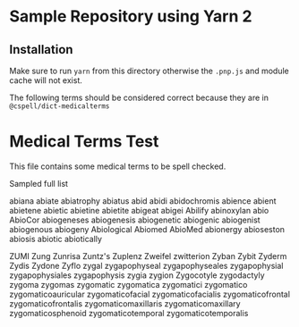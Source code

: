 # Sample Repository using Yarn 2

## Installation

Make sure to run `yarn` from this directory otherwise the `.pnp.js` and module cache will not exist.

The following terms should be considered correct because they are in `@cspell/dict-medicalterms`

# Medical Terms Test

This file contains some medical terms to be spell checked.

Sampled full list

abiana
abiate
abiatrophy
abiatus
abid
abidi
abidochromis
abience
abient
abietene
abietic
abietine
abietite
abigeat
abigei
Abilify
abinoxylan
abio
AbioCor
abiogeneses
abiogenesis
abiogenetic
abiogenic
abiogenist
abiogenous
abiogeny
Abiological
Abiomed
AbioMed
abionergy
abioseston
abiosis
abiotic
abiotically

ZUMI
Zung
Zunrisa
Zuntz's
Zuplenz
Zweifel
zwitterion
Zyban
Zybit
Zyderm
Zydis
Zydone
Zyflo
zygal
zygapophyseal
zygapophyseales
zygapophysial
zygapophysiales
zygapophysis
zygia
zygion
Zygocotyle
zygodactyly
zygoma
zygomas
zygomatic
zygomatica
zygomatici
zygomatico
zygomaticoauricular
zygomaticofacial
zygomaticofacialis
zygomaticofrontal
zygomaticofrontalis
zygomaticomaxillaris
zygomaticomaxillary
zygomaticosphenoid
zygomaticotemporal
zygomaticotemporalis
